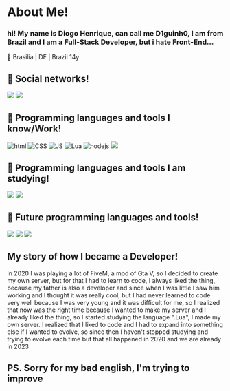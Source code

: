 <h1>About Me!</h1>
<h3>hi! My name is Diogo Henrique, can call me D1guinh0, I am from Brazil and I am a Full-Stack Developer, but i hate Front-End...</h3>

📍 Brasilia | DF | Brazil
14y

<h2>📱 Social networks!</h2>
<div>
<a href="https://www.instagram.com/diogoh_27/" target="_blank"><img src="https://img.shields.io/badge/-Instagram-FF00FF?style=for-the-badge&logo=instagram&logoColor=white" target="_blank"></a> <a href="https://www.linkedin.com/" target="_blank"><img src="https://img.shields.io/badge/LinkedIn-FF00FF?style=for-the-badge&logo=linkedin&logoColor=white" target="_blank"></a>
</div>

<h2>🤖 Programming languages and tools I know/Work!</h2>
<div>
<img src="https://img.shields.io/badge/HTML-FF00FF?style=for-the-badge&logo=html5&logoColor=white" alt="html"> <img src="https://img.shields.io/badge/CSS-FF00FF?&style=for-the-badge&logo=css3&logoColor=white" alt="CSS"> <img src="https://img.shields.io/badge/JavaScript-FF00FF?style=for-the-badge&logo=javascript&logoColor=white" alt="JS"> <img src="https://img.shields.io/badge/Lua-FF00FF?style=for-the-badge&logo=lua&logoColor=white" alt="Lua"> <img src="https://img.shields.io/badge/node.js-FF00FF?style=for-the-badge&logo=node.js&logoColor=white" alt="nodejs"> <img src="https://img.shields.io/badge/Python-FF00FF?style=for-the-badge&logo=python&logoColor=white" target="_blank">
</div>

<h2>🧠 Programming languages and tools I am studying!</h2>
<div>
<img src="https://img.shields.io/badge/c%23-FF00FF.svg?style=for-the-badge&logo=c-sharp&logoColor=white" target="_blank"> <img src="https://img.shields.io/badge/.NET-FF00FF?style=for-the-badge&logo=.net&logoColor=white" target="_blank">
</div>

<h2>👀 Future programming languages and tools!</h2>
<div>
<img src="https://img.shields.io/badge/React-FF00FF?style=for-the-badge&logo=react&logoColor=white" target="_blank"> <img src="https://img.shields.io/badge/React_Native-FF00FF?style=for-the-badge&logo=react&logoColor=white" target="_blank"> <img src="https://img.shields.io/badge/TypeScript-FF00FF?style=for-the-badge&logo=typescript&logoColor=white" target="_blank">
</div>
	
<h2>My story of how I became a Developer!</h2>
in 2020 I was playing a lot of FiveM, a mod of Gta V, so I decided to create my own server, but for that I had to learn to code, I always liked the thing, because my father is also a developer and since when I was little I saw him working and I thought it was really cool, but I had never learned to code very well because I was very young and it was difficult for me, so I realized that now was the right time because I wanted to make my server and I already liked the thing, so I started studying the language ".Lua", I made my own server. I realized that I liked to code and I had to expand into something else if I wanted to evolve, so since then I haven't stopped studying and trying to evolve each time but that all happened in 2020 and we are already in 2023
</br>
<h2>
PS. 
Sorry for my bad english, I'm trying to improve
</h2>
